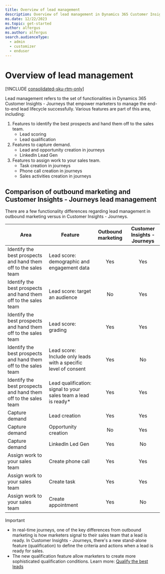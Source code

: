 ```yaml
---
title: Overview of lead management
description: Overview of lead management in Dynamics 365 Customer Insights - Journeys.
ms.date: 12/22/2023
ms.topic: get-started
author: alfergus
ms.author: alfergus
search.audienceType: 
  - admin
  - customizer
  - enduser
---
```


# Overview of lead management

[!INCLUDE [consolidated-sku-rtm-only](./includes/consolidated-sku-rtm-only.md)]

Lead management refers to the set of functionalities in Dynamics 365 Customer Insights - Journeys that empower marketers to manage the end-to-end lead lifecycle successfully. Various features are part of this area, including:

1. Features to identify the best prospects and hand them off to the sales team.
    - Lead scoring
    - Lead qualification
2. Features to capture demand.
    - Lead and opportunity creation in journeys
    - LinkedIn Lead Gen
3. Features to assign work to your sales team.
    - Task creation in journeys
    - Phone call creation in journeys
    - Sales activities creation in journeys

## Comparison of outbound marketing and Customer Insights - Journeys lead management

There are a few functionality differences regarding lead management in outbound marketing versus in Customer Insights - Journeys. 

| **Area** | **Feature** | **Outbound marketing** | **Customer Insights - Journeys** |
|---|---|:---:|:---:|
| Identify the best prospects and hand them off to the sales team | Lead score: demographic and engagement data | Yes | Yes |
| Identify the best prospects and hand them off to the sales team | Lead score: target an audience | No  | Yes |
| Identify the best prospects and hand them off to the sales team | Lead score: grading | Yes | Yes |
| Identify the best prospects and hand them off to the sales team | Lead score: Include only leads with a specific level of consent | Yes | No |
| Identify the best prospects and hand them off to the sales team | Lead qualification: signal to your sales team a lead is ready* | Yes | Yes |
| Capture demand | Lead creation | Yes | Yes |
| Capture demand | Opportunity creation | No  | Yes |
| Capture demand | LinkedIn Led Gen | Yes | No  |
| Assign work to your sales team | Create phone call | Yes | Yes |
| Assign work to your sales team | Create task | Yes | Yes |
| Assign work to your sales team | Create appointment | Yes | No  |

> [!IMPORTANT]
> - In real-time journeys, one of the key differences from outbound marketing is how marketers signal to their sales team that a lead is ready. In Customer Insights - Journeys, there's a new stand-alone feature (qualification) to define the criteria and actions when a lead is ready for sales. 
> - The new qualification feature allow marketers to create more sophisticated qualification conditions. Learn more: [Qualify the best leads](real-time-marketing-qualify-leads.md)